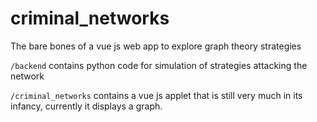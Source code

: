 # criminal_networks

The bare bones of a vue js web app to explore graph theory strategies

`/backend` contains python code for simulation of strategies attacking the network

`/criminal_networks` contains a vue js applet that is still very much in its infancy, currently it displays a graph.
